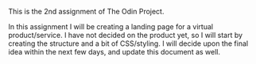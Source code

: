 This is the 2nd assignment of The Odin Project.

In this assignment I will be creating a landing page for a virtual product/service. I have not decided on the product yet, so I will start by creating the structure and a bit of CSS/styling. I will decide upon the final idea within the next few days, and update this document as well.